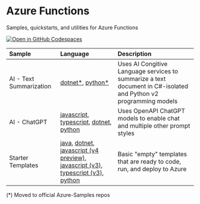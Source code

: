# Azure Functions
Samples, quickstarts, and utilities for Azure Functions

[![Open in GitHub Codespaces](https://github.com/codespaces/badge.svg)](https://github.com/codespaces/new?hide_repo_select=true&ref=main&repo=575770869)

| Sample      | Language | Description    |
| :---        |    :---   |          :--- |
| AI - Text Summarization      | [dotnet*](https://github.com/Azure-Samples/function-csharp-ai-textsummarize), [python*](https://github.com/Azure-Samples/function-python-ai-textsummarize)       | Uses AI Congitive Language services to summarize a text document in C#-isolated and Python v2 programming models|
| AI - ChatGPT      | [javascript](ai/chatgpt/javascript/README.md), [typescript](ai/chatgpt/typescript/README.md), [dotnet](ai/chatgpt/dotnet/README.md), [python](ai/chatgpt/python/README.md) | Uses OpenAPI ChatGPT models to enable chat and multiple other prompt styles|
| Starter Templates      | [java](starters/java/README.md), [dotnet](starters/dotnet/README.md), [javascript (v4 preview)](starters/javascriptv4/README.md), [javascript (v3)](starters/javascriptv3/README.md), [typescript (v3)](starters/typescriptv3/README.md), [python](starters/python/README.md) | Basic "empty" templates that are ready to code, run, and deploy to Azure|

(*) Moved to official Azure-Samples repos
